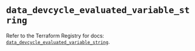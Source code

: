 # `data_devcycle_evaluated_variable_string`

Refer to the Terraform Registry for docs: [`data_devcycle_evaluated_variable_string`](https://registry.terraform.io/providers/devcyclehq/devcycle/1.0.2/docs/data-sources/evaluated_variable_string).
